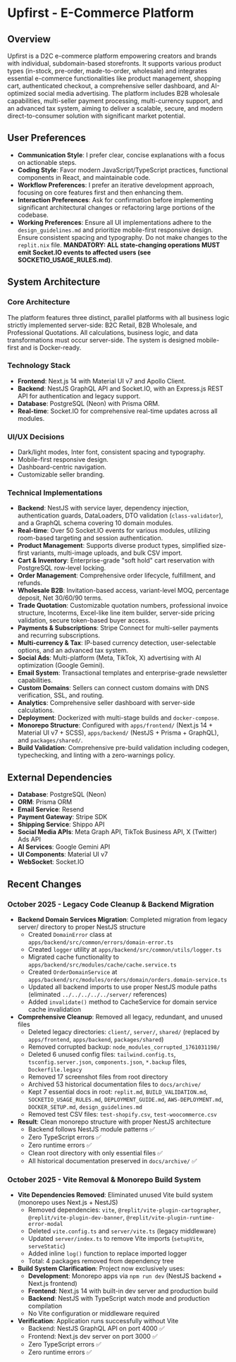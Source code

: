 # Upfirst - E-Commerce Platform

## Overview
Upfirst is a D2C e-commerce platform empowering creators and brands with individual, subdomain-based storefronts. It supports various product types (in-stock, pre-order, made-to-order, wholesale) and integrates essential e-commerce functionalities like product management, shopping cart, authenticated checkout, a comprehensive seller dashboard, and AI-optimized social media advertising. The platform includes B2B wholesale capabilities, multi-seller payment processing, multi-currency support, and an advanced tax system, aiming to deliver a scalable, secure, and modern direct-to-consumer solution with significant market potential.

## User Preferences
- **Communication Style**: I prefer clear, concise explanations with a focus on actionable steps.
- **Coding Style**: Favor modern JavaScript/TypeScript practices, functional components in React, and maintainable code.
- **Workflow Preferences**: I prefer an iterative development approach, focusing on core features first and then enhancing them.
- **Interaction Preferences**: Ask for confirmation before implementing significant architectural changes or refactoring large portions of the codebase.
- **Working Preferences**: Ensure all UI implementations adhere to the `design_guidelines.md` and prioritize mobile-first responsive design. Ensure consistent spacing and typography. Do not make changes to the `replit.nix` file. **MANDATORY: ALL state-changing operations MUST emit Socket.IO events to affected users (see SOCKETIO_USAGE_RULES.md)**.

## System Architecture

### Core Architecture
The platform features three distinct, parallel platforms with all business logic strictly implemented server-side: B2C Retail, B2B Wholesale, and Professional Quotations. All calculations, business logic, and data transformations must occur server-side. The system is designed mobile-first and is Docker-ready.

### Technology Stack
-   **Frontend**: Next.js 14 with Material UI v7 and Apollo Client.
-   **Backend**: NestJS GraphQL API and Socket.IO, with an Express.js REST API for authentication and legacy support.
-   **Database**: PostgreSQL (Neon) with Prisma ORM.
-   **Real-time**: Socket.IO for comprehensive real-time updates across all modules.

### UI/UX Decisions
-   Dark/light modes, Inter font, consistent spacing and typography.
-   Mobile-first responsive design.
-   Dashboard-centric navigation.
-   Customizable seller branding.

### Technical Implementations
-   **Backend**: NestJS with service layer, dependency injection, authentication guards, DataLoaders, DTO validation (`class-validator`), and a GraphQL schema covering 10 domain modules.
-   **Real-time**: Over 50 Socket.IO events for various modules, utilizing room-based targeting and session authentication.
-   **Product Management**: Supports diverse product types, simplified size-first variants, multi-image uploads, and bulk CSV import.
-   **Cart & Inventory**: Enterprise-grade "soft hold" cart reservation with PostgreSQL row-level locking.
-   **Order Management**: Comprehensive order lifecycle, fulfillment, and refunds.
-   **Wholesale B2B**: Invitation-based access, variant-level MOQ, percentage deposit, Net 30/60/90 terms.
-   **Trade Quotation**: Customizable quotation numbers, professional invoice structure, Incoterms, Excel-like line item builder, server-side pricing validation, secure token-based buyer access.
-   **Payments & Subscriptions**: Stripe Connect for multi-seller payments and recurring subscriptions.
-   **Multi-currency & Tax**: IP-based currency detection, user-selectable options, and an advanced tax system.
-   **Social Ads**: Multi-platform (Meta, TikTok, X) advertising with AI optimization (Google Gemini).
-   **Email System**: Transactional templates and enterprise-grade newsletter capabilities.
-   **Custom Domains**: Sellers can connect custom domains with DNS verification, SSL, and routing.
-   **Analytics**: Comprehensive seller dashboard with server-side calculations.
-   **Deployment**: Dockerized with multi-stage builds and `docker-compose`.
-   **Monorepo Structure**: Configured with `apps/frontend/` (Next.js 14 + Material UI v7 + SCSS), `apps/backend/` (NestJS + Prisma + GraphQL), and `packages/shared/`.
-   **Build Validation**: Comprehensive pre-build validation including codegen, typechecking, and linting with a zero-warnings policy.

## External Dependencies
-   **Database**: PostgreSQL (Neon)
-   **ORM**: Prisma ORM
-   **Email Service**: Resend
-   **Payment Gateway**: Stripe SDK
-   **Shipping Service**: Shippo API
-   **Social Media APIs**: Meta Graph API, TikTok Business API, X (Twitter) Ads API
-   **AI Services**: Google Gemini API
-   **UI Components**: Material UI v7
-   **WebSocket**: Socket.IO

## Recent Changes

### October 2025 - Legacy Code Cleanup & Backend Migration
-   **Backend Domain Services Migration**: Completed migration from legacy server/ directory to proper NestJS structure
    -   Created `DomainError` class at `apps/backend/src/common/errors/domain-error.ts`
    -   Created `logger` utility at `apps/backend/src/common/utils/logger.ts`
    -   Migrated cache functionality to `apps/backend/src/modules/cache/cache.service.ts`
    -   Created `OrderDomainService` at `apps/backend/src/modules/orders/domain/orders.domain-service.ts`
    -   Updated all backend imports to use proper NestJS module paths (eliminated `../../../../../server/` references)
    -   Added `invalidate()` method to CacheService for domain service cache invalidation
-   **Comprehensive Cleanup**: Removed all legacy, redundant, and unused files
    -   Deleted legacy directories: `client/`, `server/`, `shared/` (replaced by `apps/frontend`, `apps/backend`, `packages/shared`)
    -   Removed corrupted backup: `node_modules_corrupted_1761031198/`
    -   Deleted 6 unused config files: `tailwind.config.ts`, `tsconfig.server.json`, `components.json`, `*.backup` files, `Dockerfile.legacy`
    -   Removed 17 screenshot files from root directory
    -   Archived 53 historical documentation files to `docs/archive/`
    -   Kept 7 essential docs in root: `replit.md`, `BUILD_VALIDATION.md`, `SOCKETIO_USAGE_RULES.md`, `DEPLOYMENT_GUIDE.md`, `AWS-DEPLOYMENT.md`, `DOCKER_SETUP.md`, `design_guidelines.md`
    -   Removed test CSV files: `test-shopify.csv`, `test-woocommerce.csv`
-   **Result**: Clean monorepo structure with proper NestJS architecture
    -   Backend follows NestJS module patterns ✅
    -   Zero TypeScript errors ✅
    -   Zero runtime errors ✅
    -   Clean root directory with only essential files ✅
    -   All historical documentation preserved in `docs/archive/` ✅

### October 2025 - Vite Removal & Monorepo Build System
-   **Vite Dependencies Removed**: Eliminated unused Vite build system (monorepo uses Next.js + NestJS)
    -   Removed dependencies: `vite`, `@replit/vite-plugin-cartographer`, `@replit/vite-plugin-dev-banner`, `@replit/vite-plugin-runtime-error-modal`
    -   Deleted `vite.config.ts` and `server/vite.ts` (legacy middleware)
    -   Updated `server/index.ts` to remove Vite imports (`setupVite`, `serveStatic`)
    -   Added inline `log()` function to replace imported logger
    -   Total: 4 packages removed from dependency tree
-   **Build System Clarification**: Project now exclusively uses:
    -   **Development**: Monorepo apps via `npm run dev` (NestJS backend + Next.js frontend)
    -   **Frontend**: Next.js 14 with built-in dev server and production build
    -   **Backend**: NestJS with TypeScript watch mode and production compilation
    -   No Vite configuration or middleware required
-   **Verification**: Application runs successfully without Vite
    -   Backend: NestJS GraphQL API on port 4000 ✅
    -   Frontend: Next.js dev server on port 3000 ✅
    -   Zero TypeScript errors ✅
    -   Zero runtime errors ✅